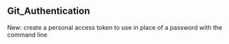 ## Git_Authentication

New: create a personal access token to use in place of a password with the command line 

